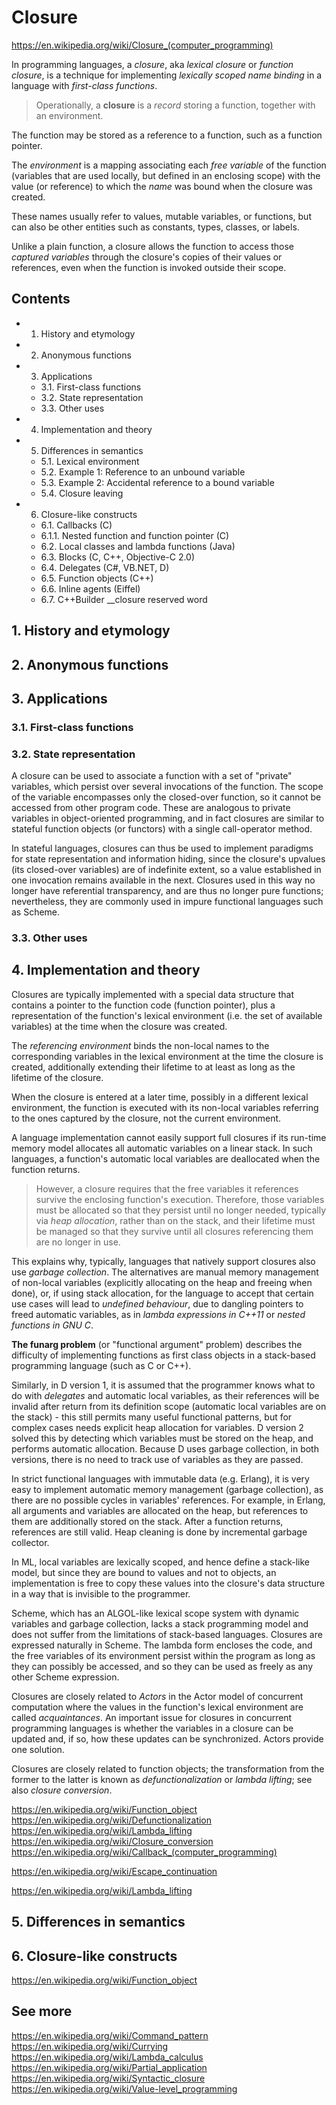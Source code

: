 # Closure

https://en.wikipedia.org/wiki/Closure_(computer_programming)

In programming languages, a *closure*, aka *lexical closure* or *function closure*, is a technique for implementing *lexically scoped name binding* in a language with *first-class functions*.

>Operationally, a **closure** is a *record* storing a function, together with an environment.

The function may be stored as a reference to a function, such as a function pointer.

The *environment* is a mapping associating each *free variable* of the function (variables that are used locally, but defined in an enclosing scope) with the value (or reference) to which the *name* was bound when the closure was created.

These names usually refer to values, mutable variables, or functions, but can also be other entities such as constants, types, classes, or labels.

Unlike a plain function, a closure allows the function to access those *captured variables* through the closure's copies of their values or references, even when the function is invoked outside their scope.

## Contents

- 1. History and etymology
- 2. Anonymous functions
- 3. Applications
  - 3.1. First-class functions
  - 3.2. State representation
  - 3.3. Other uses
- 4. Implementation and theory
- 5. Differences in semantics
  - 5.1. Lexical environment
  - 5.2. Example 1: Reference to an unbound variable
  - 5.3. Example 2: Accidental reference to a bound variable
  - 5.4. Closure leaving
- 6. Closure-like constructs
  - 6.1. Callbacks (C)
  - 6.1.1. Nested function and function pointer (C)
  - 6.2. Local classes and lambda functions (Java)
  - 6.3. Blocks (C, C++, Objective-C 2.0)
  - 6.4. Delegates (C#, VB.NET, D)
  - 6.5. Function objects (C++)
  - 6.6. Inline agents (Eiffel)
  - 6.7. C++Builder __closure reserved word


## 1. History and etymology

## 2. Anonymous functions

## 3. Applications

### 3.1. First-class functions

### 3.2. State representation

A closure can be used to associate a function with a set of "private" variables, which persist over several invocations of the function. The scope of the variable encompasses only the closed-over function, so it cannot be accessed from other program code. These are analogous to private variables in object-oriented programming, and in fact closures are similar to stateful function objects (or functors) with a single call-operator method.

In stateful languages, closures can thus be used to implement paradigms for state representation and information hiding, since the closure's upvalues (its closed-over variables) are of indefinite extent, so a value established in one invocation remains available in the next. Closures used in this way no longer have referential transparency, and are thus no longer pure functions; nevertheless, they are commonly used in impure functional languages such as Scheme.

### 3.3. Other uses


## 4. Implementation and theory

Closures are typically implemented with a special data structure that contains a pointer to the function code (function pointer), plus a representation of the function's lexical environment (i.e. the set of available variables) at the time when the closure was created.

The *referencing environment* binds the non-local names to the corresponding variables in the lexical environment at the time the closure is created, additionally extending their lifetime to at least as long as the lifetime of the closure.

When the closure is entered at a later time, possibly in a different lexical environment, the function is executed with its non-local variables referring to the ones captured by the closure, not the current environment.

A language implementation cannot easily support full closures if its run-time memory model allocates all automatic variables on a linear stack. In such languages, a function's automatic local variables are deallocated when the function returns.
>However, a closure requires that the free variables it references survive the enclosing function's execution.
Therefore, those variables must be allocated so that they persist until no longer needed, typically via *heap allocation*, rather than on the stack, and their lifetime must be managed so that they survive until all closures referencing them are no longer in use.

This explains why, typically, languages that natively support closures also use *garbage collection*. The alternatives are manual memory management of non-local variables (explicitly allocating on the heap and freeing when done), or, if using stack allocation, for the language to accept that certain use cases will lead to *undefined behaviour*, due to dangling pointers to freed automatic variables, as in *lambda expressions in C++11* or *nested functions in GNU C*.

**The funarg problem** (or "functional argument" problem) describes the difficulty of implementing functions as first class objects in a stack-based programming language (such as C or C++).

Similarly, in D version 1, it is assumed that the programmer knows what to do with *delegates* and automatic local variables, as their references will be invalid after return from its definition scope (automatic local variables are on the stack) - this still permits many useful functional patterns, but for complex cases needs explicit heap allocation for variables. D version 2 solved this by detecting which variables must be stored on the heap, and performs automatic allocation. Because D uses garbage collection, in both versions, there is no need to track use of variables as they are passed.

In strict functional languages with immutable data (e.g. Erlang), it is very easy to implement automatic memory management (garbage collection), as there are no possible cycles in variables' references. For example, in Erlang, all arguments and variables are allocated on the heap, but references to them are additionally stored on the stack. After a function returns, references are still valid. Heap cleaning is done by incremental garbage collector.

In ML, local variables are lexically scoped, and hence define a stack-like model, but since they are bound to values and not to objects, an implementation is free to copy these values into the closure's data structure in a way that is invisible to the programmer.

Scheme, which has an ALGOL-like lexical scope system with dynamic variables and garbage collection, lacks a stack programming model and does not suffer from the limitations of stack-based languages. Closures are expressed naturally in Scheme. The lambda form encloses the code, and the free variables of its environment persist within the program as long as they can possibly be accessed, and so they can be used as freely as any other Scheme expression.

Closures are closely related to *Actors* in the Actor model of concurrent computation where the values in the function's lexical environment are called *acquaintances*. An important issue for closures in concurrent programming languages is whether the variables in a closure can be updated and, if so, how these updates can be synchronized. Actors provide one solution.

Closures are closely related to function objects; the transformation from the former to the latter is known as *defunctionalization* or *lambda lifting*; see also *closure conversion*.

https://en.wikipedia.org/wiki/Function_object
https://en.wikipedia.org/wiki/Defunctionalization
https://en.wikipedia.org/wiki/Lambda_lifting
https://en.wikipedia.org/wiki/Closure_conversion
https://en.wikipedia.org/wiki/Callback_(computer_programming)

https://en.wikipedia.org/wiki/Escape_continuation

https://en.wikipedia.org/wiki/Lambda_lifting

## 5. Differences in semantics

## 6. Closure-like constructs

https://en.wikipedia.org/wiki/Function_object




## See more

https://en.wikipedia.org/wiki/Command_pattern
https://en.wikipedia.org/wiki/Currying
https://en.wikipedia.org/wiki/Lambda_calculus
https://en.wikipedia.org/wiki/Partial_application
https://en.wikipedia.org/wiki/Syntactic_closure
https://en.wikipedia.org/wiki/Value-level_programming
